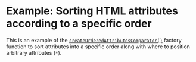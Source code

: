 # Example: Sorting HTML attributes according to a specific order

This is an example of the [`createOrderedAttributesComparator()`][sort-ordered-attributes]
factory function to sort attributes into a specific order along with where to
position arbitrary attributes (`*`).

[sort-ordered-attributes]: /src/attr/sort-ordered-attributes.ts
